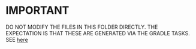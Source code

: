 # IMPORTANT

DO NOT MODIFY THE FILES IN THIS FOLDER DIRECTLY. THE EXPECTATION IS
THAT THESE ARE GENERATED VIA THE GRADLE TASKS. SEE [here](../../../../README.md)
